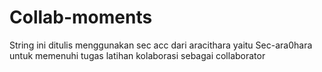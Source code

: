 # Collab-moments
String ini ditulis menggunakan sec acc dari aracithara yaitu Sec-ara0hara untuk memenuhi tugas latihan kolaborasi sebagai collaborator

